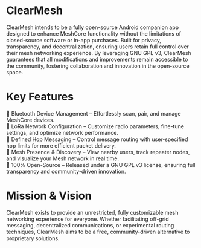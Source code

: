 # ClearMesh
ClearMesh intends to be a fully open-source Android companion app designed to enhance MeshCore functionality without the limitations of closed-source software or in-app purchases. Built for privacy, transparency, and decentralization, ensuring users retain full control over their mesh networking experience. By leveraging GNU GPL v3, ClearMesh guarantees that all modifications and improvements remain accessible to the community, fostering collaboration and innovation in the open-source space.

# Key Features

🔹 Bluetooth Device Management – Effortlessly scan, pair, and manage MeshCore devices. <br />
🔹 LoRa Network Configuration – Customize radio parameters, fine-tune settings, and optimize network performance. <br />
🔹 Defined Hop Messaging – Control message routing with user-specified hop limits for more efficient packet delivery. <br />
🔹 Mesh Presence & Discovery – View nearby users, track repeater nodes, and visualize your Mesh network in real time. <br />
🔹 100% Open-Source – Released under a GNU GPL v3 license, ensuring full transparency and community-driven innovation. <br />

# Mission & Vision

ClearMesh exists to provide an unrestricted, fully customizable mesh networking experience for everyone. Whether facilitating off-grid messaging, decentralized communications, or experimental routing techniques, ClearMesh aims to be a free, community-driven alternative to proprietary solutions.
